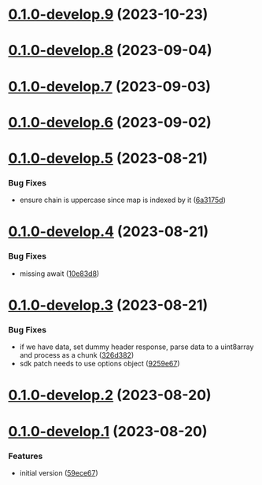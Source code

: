 # [0.1.0-develop.9](https://git.lumeweb.com/LumeWeb/kernel-lavanet/compare/v0.1.0-develop.8...v0.1.0-develop.9) (2023-10-23)

# [0.1.0-develop.8](https://git.lumeweb.com/LumeWeb/kernel-lavanet/compare/v0.1.0-develop.7...v0.1.0-develop.8) (2023-09-04)

# [0.1.0-develop.7](https://git.lumeweb.com/LumeWeb/kernel-lavanet/compare/v0.1.0-develop.6...v0.1.0-develop.7) (2023-09-03)

# [0.1.0-develop.6](https://git.lumeweb.com/LumeWeb/kernel-lavanet/compare/v0.1.0-develop.5...v0.1.0-develop.6) (2023-09-02)

# [0.1.0-develop.5](https://git.lumeweb.com/LumeWeb/kernel-lavanet/compare/v0.1.0-develop.4...v0.1.0-develop.5) (2023-08-21)


### Bug Fixes

* ensure chain is uppercase since map is indexed by it ([6a3175d](https://git.lumeweb.com/LumeWeb/kernel-lavanet/commit/6a3175dc7b336534fdbfdfb55937e5895b967fb6))

# [0.1.0-develop.4](https://git.lumeweb.com/LumeWeb/kernel-lavanet/compare/v0.1.0-develop.3...v0.1.0-develop.4) (2023-08-21)


### Bug Fixes

* missing await ([10e83d8](https://git.lumeweb.com/LumeWeb/kernel-lavanet/commit/10e83d8d55fb1925dccc800be7eeae74771fc5b6))

# [0.1.0-develop.3](https://git.lumeweb.com/LumeWeb/kernel-lavanet/compare/v0.1.0-develop.2...v0.1.0-develop.3) (2023-08-21)


### Bug Fixes

* if we have data, set dummy header response, parse data to a uint8array and process as a chunk ([326d382](https://git.lumeweb.com/LumeWeb/kernel-lavanet/commit/326d38275da7a46534ac600bce5b7df6e6be7648))
* sdk patch needs to use options object ([9259e67](https://git.lumeweb.com/LumeWeb/kernel-lavanet/commit/9259e6723cfeec4ba1a130b6a594b72240c81fd9))

# [0.1.0-develop.2](https://git.lumeweb.com/LumeWeb/kernel-lavanet/compare/v0.1.0-develop.1...v0.1.0-develop.2) (2023-08-20)

# [0.1.0-develop.1](https://git.lumeweb.com/LumeWeb/kernel-lavanet/compare/v0.0.1...v0.1.0-develop.1) (2023-08-20)


### Features

* initial version ([59ece67](https://git.lumeweb.com/LumeWeb/kernel-lavanet/commit/59ece6720e23869063da00b2a460265a615c2e10))
